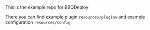 This is the example repo for BBQDeploy

There you can find example plugin `resources/plugins` and example configuration `resources/config`
